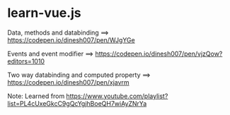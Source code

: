 # learn-vue.js 

Data, methods and databinding ==> https://codepen.io/dinesh007/pen/WJgYGe

Events and event modifier  ==> https://codepen.io/dinesh007/pen/vjzQow?editors=1010

Two way databinding and computed property ==> https://codepen.io/dinesh007/pen/xjavrm

Note: Learned from https://www.youtube.com/playlist?list=PL4cUxeGkcC9gQcYgjhBoeQH7wiAyZNrYa
